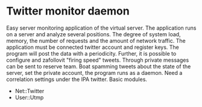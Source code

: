# Twitter monitor daemon #

Easy server monitoring application of the virtual server. The application runs on a server and analyze several positions.
The degree of system load, memory, the number of requests and the amount of network traffic. The application must be connected twitter
account and register keys. The program will post the data with a periodicity. Further, it is possible to configure and zafollovit "firing speed"
tweets. Through private messages can be sent to reserve team.
Boat spamming tweets about the state of the server, set the private account, the program runs as a daemon.
Need a correlation settings under the IPA twitter.
Basic modules.

* Net::Twitter
* User::Utmp

